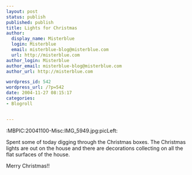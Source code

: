 ```yaml
---
layout: post
status: publish
published: publish
title: Lights for Christmas
author:
  display_name: Misterblue
  login: Misterblue
  email: misterblue-blog@misterblue.com
  url: http://misterblue.com
author_login: Misterblue
author_email: misterblue-blog@misterblue.com
author_url: http://misterblue.com

wordpress_id: 542
wordpress_url: /?p=542
date: 2004-11-27 08:15:17
categories:
- Blogroll


---
```

:MBPIC:20041100-Misc:IMG_5949.jpg:picLeft:
<p>
Spent some of today digging through the Christmas boxes.
The Christmas lights are out on the house and there are decorations collecting
on all the flat surfaces of the house.
</p>
<p>
Merry Christmas!!
</p>

